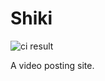 # Shiki

![ci result](https://github.com/9sako6/shiki/workflows/CI/badge.svg)

A video posting site.

